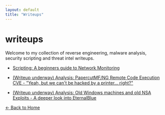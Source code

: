 ```yaml
---
layout: default
title: "Writeups"
---
```


# writeups

Welcome to my collection of reverse engineering, malware analysis, security scripting and threat intel writeups.

- [Scripting: A beginners guide to Network Monitoring](network-script-1.md)

- [(Writeup underway) Analysis: PapercutMF/NG Remote Code Execution CVE - "Yeah, but we can't be hacked by a printer... right?"](papercutcve.md)

- [(Writeup underway) Analysis: Old Windows machines and old NSA Exploits - A deeper look into EternalBlue](eternalblue.md)

[← Back to Home](../index.html)

